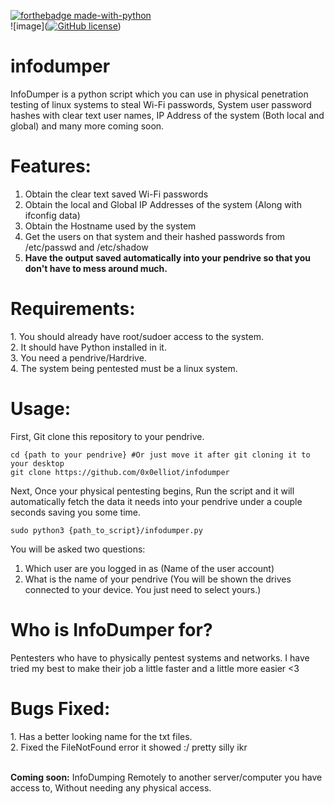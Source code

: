 [![forthebadge made-with-python](http://ForTheBadge.com/images/badges/made-with-python.svg)](https://www.python.org/) <br>
![image]([![GitHub license](https://img.shields.io/github/license/Naereen/StrapDown.js.svg)](https://github.com/Naereen/StrapDown.js/blob/master/LICENSE))
# infodumper
InfoDumper is a python script which you can use in physical penetration testing of linux systems to steal Wi-Fi passwords, System user password hashes with clear text user names, IP Address of the system (Both local and global) and many more coming soon.

<h1>Features:</h1>

1. Obtain the clear text saved Wi-Fi passwords<br>
2. Obtain the local and Global IP Addresses of the system (Along with ifconfig data)<br>
3. Obtain the Hostname used by the system<br>
4. Get the users on that system and their hashed passwords from /etc/passwd and /etc/shadow<br>
5. <b>Have the output saved automatically into your pendrive so that you don't have to mess around much. </b>

<h1>Requirements:</h2>
1. You should already have root/sudoer access to the system.<br>
2. It should have Python installed in it.<br>
3. You need a pendrive/Hardrive.<br>
4. The system being pentested must be a linux system.

<h1>Usage:</h1>

First, Git clone this repository to your pendrive.

```
cd {path to your pendrive} #Or just move it after git cloning it to your desktop
git clone https://github.com/0x0elliot/infodumper
```



Next, Once your physical pentesting begins, Run the script and it will automatically fetch the data it needs into your pendrive under a couple seconds saving you some time.



```
sudo python3 {path_to_script}/infodumper.py
```

You will be asked two questions:

1. Which user are you logged in as (Name of the user account)<br>
2. What is the name of your pendrive (You will be shown the drives connected to your device. You just need to select yours.)<br>

<h1>Who is InfoDumper for?</h1>
Pentesters who have to physically pentest systems and networks. I have tried my best to make their job a little faster and a little more easier <3
<br>
<h1>Bugs Fixed:</h1>
1. Has a better looking name for the txt files.<br>
2. Fixed the FileNotFound error it showed :/ pretty silly ikr

<br>
<br>


<b>Coming soon:</b> InfoDumping Remotely to another server/computer you have access to, Without needing any physical access.
